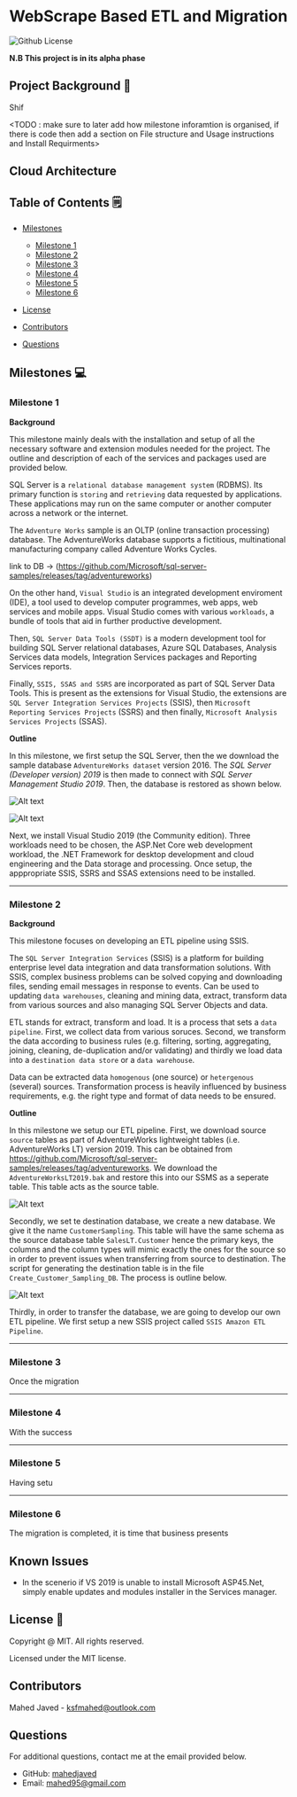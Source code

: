 # WebScrape Based ETL and Migration
  ![Github License](https://img.shields.io/badge/license-MIT-yellowgreen.svg)

  **N.B This project is in its alpha phase**


  ## Project Background 📝

Shif

<TODO : make sure to later add how milestone inforamtion is organised, if there is code then add a section on File structure and Usage instructions and Install Requirments>


## Cloud Architecture

<Add architecture here>

  ## Table of Contents 🗒

  * [Milestones](#milestones-💻)

    * [Milestone 1](#milestone-1)
    * [Milestone 2](#milestone-2)
    * [Milestone 3](#milestone-3)
    * [Milestone 4](#milestone-4)
    * [Milestone 5](#milestone-5)
    * [Milestone 6](#milestone-6)

  * [License](#license-📛)
  
  * [Contributors](#contributors-😃)

  * [Questions](#questions)
  ## Milestones  💻

 ### Milestone 1
 
**Background** 

This milestone mainly deals with the installation and setup of all the necessary software and extension modules needed for the project. The outline and description of each of the services and packages used are provided below.

SQL Server is a `relational database management system` (RDBMS). Its primary function is `storing` and `retrieving` data requested by applications. These applications may run on the same computer or another computer across a network or the internet. 

The `Adventure Works` sample is an OLTP (online transaction processing) database. The AdventureWorks database supports a fictitious, multinational manufacturing company called Adventure Works Cycles.

link to DB -> (https://github.com/Microsoft/sql-server-samples/releases/tag/adventureworks)

On the other hand, `Visual Studio` is an integrated development enviroment (IDE), a tool used to develop computer programmes, web apps, web services and mobile apps. Visual Studio comes with various `workloads`, a bundle of tools that aid in further productive development.

Then, `SQL Server Data Tools (SSDT)` is a modern development tool for building SQL Server relational databases, Azure SQL Databases, Analysis Services data models, Integration Services packages and Reporting Services reports.

Finally, `SSIS, SSAS and SSRS` are incorporated as part of SQL Server Data Tools. This is present as the extensions for Visual Studio, the extensions are `SQL Server Integration Services Projects` (SSIS), then `Microsoft Reporting Services Projects` (SSRS) and then finally, `Microsoft Analysis Services Projects` (SSAS).

**Outline** 

In this milestone, we first setup the SQL Server, then the we download the sample database `AdventureWorks dataset` version 2016. The *SQL Server (Developer version) 2019*  is then made to connect with *SQL Server Management Studio 2019*. Then, the database is restored as shown below.

![Alt text](<Screenshot 2023-12-18 at 21.16.57.png>)

![Alt text](<Screenshot 2023-12-18 at 21.20.37.png>)

Next, we install Visual Studio 2019 (the Community edition). Three workloads need to be chosen, the ASP.Net Core web development workload, the .NET Framework for desktop development and cloud engineering and the Data storage and processing. Once setup, the apppropriate SSIS, SSRS and SSAS extensions need to be installed.

---

 ### Milestone 2
 
**Background** 

This milestone focuses on developing an ETL pipeline using SSIS.

The `SQL Server Integration Services` (SSIS) is a platform for building enterprise level data integration and data transformation solutions. With SSIS, complex business problems can be solved copying and downloading files, sending email messages in response to events. Can be used to updating `data warehouses`, cleaning and mining data, extract, transform data from various sources and also managing SQL Server Objects and data.

ETL stands for extract, transform and load. It is a process that sets a `data pipeline`. First, we collect data from various soruces. Second, we transform the data according to business rules (e.g. filtering, sorting, aggregating, joining, cleaning, de-duplication and/or validating) and thirdly we load data into a `destination data store` or a `data warehouse`. 

Data can be extracted data `homogenous` (one source) or `hetergenous` (several) sources. Transformation process is heavily influenced by business requirements, e.g. the right type and format of data needs to be ensured.

**Outline** 

In this milestone we setup our ETL pipeline. First, we download source `source` tables as part of AdventureWorks lightweight tables (i.e. AdventureWorks LT) version 2019. This can be obtained from https://github.com/Microsoft/sql-server-samples/releases/tag/adventureworks. We download the `AdventureWorksLT2019.bak` and restore this into our SSMS as a seperate table. This table acts as the source table.

![Alt text](<Screenshot 2023-12-19 at 12.08.49.png>)

Secondly, we set te destination database, we create a new database. We give it the name `CustomerSampling`. This table will have the same schema as the source database table `SalesLT.Customer` hence the primary keys, the columns and the column types will mimic exactly the ones for the source so in order to prevent issues when transferring from source to destination. The script for generating the destination table is in the file `Create_Customer_Sampling_DB`. The process is outline below.

![Alt text](create_destination_table.png)

Thirdly, in order to transfer the database, we are going to develop our own ETL pipeline. We first setup a new SSIS project called `SSIS Amazon ETL Pipeline`.


<!-- Extracting data from the table Customer in the source database AdventureWorksLT2016

We will Manipulate and uppercase the  Customer.CompanyName
Will will then Load data into table Customer in the destination database
that will be called CustomerSampling
(Both the source and destination database will be on the same
SQL Server in this course. But  in an enterprise environment
they most likely will be on different SQL Servers. )
I will show you how to install the source database and create the destination database. -->




---

 ### Milestone 3

Once the migration 

---

### Milestone 4

With the success 

---

### Milestone 5

Having setu


---

### Milestone 6

The migration is completed, it is time that business presents 



## Known Issues

* In the scenerio if VS 2019 is unable to install Microsoft ASP45.Net, simply enable updates and modules installer in the Services manager.

## License 📛 

Copyright @ MIT. All rights reserved.

Licensed under the MIT license.

## Contributors 

Mahed Javed - ksfmahed@outlook.com

## Questions

For additional questions, contact me at the email provided below. 

- GitHub: [mahedjaved](https://github.com/mahedjaved/)
- Email:  mahed95@gmail.com